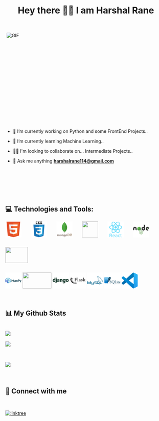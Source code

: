 <h1 align="center">Hey there 👋🏻 I am Harshal Rane</h1>
<br><br>
<img align="right" alt="GIF" src="https://c.tenor.com/NOYF3f82b_gAAAAC/programmer.gif" width="500" height="300"/>

<br>

- 🔭 I’m currently working on Python and some FrontEnd Projects..

- 🌱 I’m currently learning Machine Learning..

- 👯‍♀️ I'm looking to collaborate on... Intermediate Projects..

- 💬 Ask me anything **harshalrane114@gmail.com**

<br>
<br>
<br>
<br>

<!--
-->
<br>
<h2> 💻 Technologies and Tools:  </h2>
<p style="display: flex; flex-wrap: wrap; gap: 30px;"><img src="https://raw.githubusercontent.com/devicons/devicon/1119b9f84c0290e0f0b38982099a2bd027a48bf1/icons/html5/html5-original.svg" width="50" height="50"/> <img src="https://raw.githubusercontent.com/devicons/devicon/master/icons/css3/css3-original-wordmark.svg" width="50" height="50"/> <img src="https://raw.githubusercontent.com/devicons/devicon/master/icons/mongodb/mongodb-original-wordmark.svg" width="50" height="50"/><img src="https://upload.wikimedia.org/wikipedia/commons/6/64/Expressjs.png" width="50" height="50"/> <img src="https://raw.githubusercontent.com/devicons/devicon/master/icons/react/react-original-wordmark.svg" width="50" height="50"/><img src="https://raw.githubusercontent.com/devicons/devicon/master/icons/nodejs/nodejs-original-wordmark.svg" width="50" height="50"/> <img src="https://data-flair.training/blogs/wp-content/uploads/sites/2/2019/07/scikit-learn-logo-300x181.png" width="70" height="50"/> <t/> <img src="https://raw.githubusercontent.com/devicons/devicon/1119b9f84c0290e0f0b38982099a2bd027a48bf1/icons/numpy/numpy-original-wordmark.svg" width="50" height="50"/> <img src="https://data-flair.training/blogs/wp-content/uploads/sites/2/2019/07/matplotlib-520x152.png" width="90" height="50"/> <img src="https://raw.githubusercontent.com/devicons/devicon/1119b9f84c0290e0f0b38982099a2bd027a48bf1/icons/django/django-plain-wordmark.svg" width="50" height="50"/> <img src="https://raw.githubusercontent.com/devicons/devicon/1119b9f84c0290e0f0b38982099a2bd027a48bf1/icons/flask/flask-original-wordmark.svg" width="50" height="50"/> <img src="https://raw.githubusercontent.com/devicons/devicon/1119b9f84c0290e0f0b38982099a2bd027a48bf1/icons/mysql/mysql-plain-wordmark.svg" width="50" height="50"/> <img src="https://raw.githubusercontent.com/devicons/devicon/1119b9f84c0290e0f0b38982099a2bd027a48bf1/icons/sqlite/sqlite-original-wordmark.svg" width="50" height="50"/>  <img src="https://raw.githubusercontent.com/devicons/devicon/1119b9f84c0290e0f0b38982099a2bd027a48bf1/icons/vscode/vscode-original.svg" width="50" height="50"/>
</p>

<br>
<h2>📊 My Github Stats</h2>
<br>
<img src="https://github-profile-summary-cards.vercel.app/api/cards/profile-details?username=HarshalRaneHR&theme=vue"/>

<br>

![](https://github-readme-stats.vercel.app/api?username=HarshalRaneHR&show_icons=true&theme=vue&locale=en)

<br>

![](https://github-readme-streak-stats.herokuapp.com/?user=HarshalRaneHR)

<br>

<h2>🔗 Connect with me</h2>

<br>

[![linktree](https://img.shields.io/badge/linktree-39E09B?style=for-the-badge&logo=linktree&logoColor=white)](https://linktr.ee/harshalrane)

<br>
